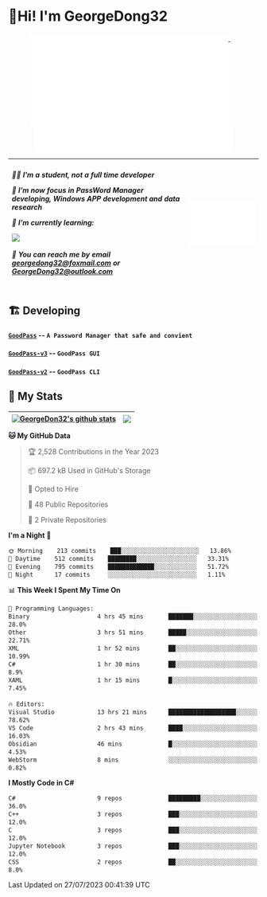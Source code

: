 # 👋Hi! I'm GeorgeDong32
<p align="center">
  <a href="#">
    <img width="400" align="top" src="https://github.com/GeorgeDong32/GeorgeDong32/blob/main/metrics.classic.svg" />
  </a>
  &emsp;
  <a href="#">
    <img width="400" align="top" src="https://github.com/GeorgeDong32/GeorgeDong32/blob/main/metrics.achievements.svg" />
  </a>
</p>

| <h5 align="left"> <p>🧑‍🎓 I'm a student, not a full time developer</p> <p>👀 I’m now focus in PassWord Manager developing, Windows APP development and data research</p> <p>📖 I’m currently learning:</p> <p><img height="28" src="https://skillicons.dev/icons?i=cs,c,cpp,matlab,cmake,py,dotnet,unity" /></p> <p>💬 You can reach me by email georgedong32@foxmail.com or GeorgeDong32@outlook.com</p></h5> | <img width="450" alt="my-commit-calendar" src="https://github.com/GeorgeDong32/GeorgeDong32/blob/main/metrics.plugin.isocalendar.svg" > |
| ------------- | ------------- |

## 🏗️ Developing
#### [`GoodPass`](https://github.com/GeorgeDong32/GoodPass) -- `A Password Manager that safe and convient`
#### [`GoodPass-v3`](https://github.com/GeorgeDong32/GoodPass-v3) -- `GoodPass GUI`
#### [`GoodPass-v2`](https://github.com/GeorgeDong32/GoodPass-v2) -- `GoodPass CLI`

## 🚀 My Stats

| <a href="https://github.com/GeorgeDong32/github-readme-stats"><img align="center" src="https://github-readme-stats-georgedong32.vercel.app/api?username=GeorgeDong32&show_icons=true&bg_color=45,34558b,FFFFFF&title_color=FFFFFF&icon_color=F5DF4D&hide_border=1" alt="GeorgeDon32's github stats" /></a> | <a href="https://github.com/GeorgeDong32/github-readme-stats"><img align="center" height="192" src="https://github-readme-stats-georgedong32.vercel.app/api/top-langs/?username=GeorgeDong32&layout=compact&bg_color=45,FFFFFF,34558b&title_color=555555&hide_border=1&langs_count=7&size_weight=1.2&count_weight=0.33" /></a> |
| ------------- | ------------- |


<!--START_SECTION:waka-->
**🐱 My GitHub Data** 

> 🏆 2,528 Contributions in the Year 2023
 > 
> 📦 697.2 kB Used in GitHub's Storage 
 > 
> 💼 Opted to Hire
 > 
> 📜 48 Public Repositories 
 > 
> 🔑 2 Private Repositories  
 > 
**I'm a Night 🦉** 

```text
🌞 Morning    213 commits    ███░░░░░░░░░░░░░░░░░░░░░░   13.86% 
🌆 Daytime    512 commits    ████████░░░░░░░░░░░░░░░░░   33.31% 
🌃 Evening    795 commits    █████████████░░░░░░░░░░░░   51.72% 
🌙 Night      17 commits     ░░░░░░░░░░░░░░░░░░░░░░░░░   1.11%

```


📊 **This Week I Spent My Time On** 

```text
💬 Programming Languages: 
Binary                   4 hrs 45 mins       ███████░░░░░░░░░░░░░░░░░░   28.0% 
Other                    3 hrs 51 mins       █████░░░░░░░░░░░░░░░░░░░░   22.71% 
XML                      1 hr 52 mins        ██░░░░░░░░░░░░░░░░░░░░░░░   10.99% 
C#                       1 hr 30 mins        ██░░░░░░░░░░░░░░░░░░░░░░░   8.9% 
XAML                     1 hr 15 mins        █░░░░░░░░░░░░░░░░░░░░░░░░   7.45%

🔥 Editors: 
Visual Studio            13 hrs 21 mins      ███████████████████░░░░░░   78.62% 
VS Code                  2 hrs 43 mins       ████░░░░░░░░░░░░░░░░░░░░░   16.03% 
Obsidian                 46 mins             █░░░░░░░░░░░░░░░░░░░░░░░░   4.53% 
WebStorm                 8 mins              ░░░░░░░░░░░░░░░░░░░░░░░░░   0.82%

```

**I Mostly Code in C#** 

```text
C#                       9 repos             █████████░░░░░░░░░░░░░░░░   36.0% 
C++                      3 repos             ███░░░░░░░░░░░░░░░░░░░░░░   12.0% 
C                        3 repos             ███░░░░░░░░░░░░░░░░░░░░░░   12.0% 
Jupyter Notebook         3 repos             ███░░░░░░░░░░░░░░░░░░░░░░   12.0% 
CSS                      2 repos             ██░░░░░░░░░░░░░░░░░░░░░░░   8.0%

```



 Last Updated on 27/07/2023 00:41:39 UTC
<!--END_SECTION:waka-->


